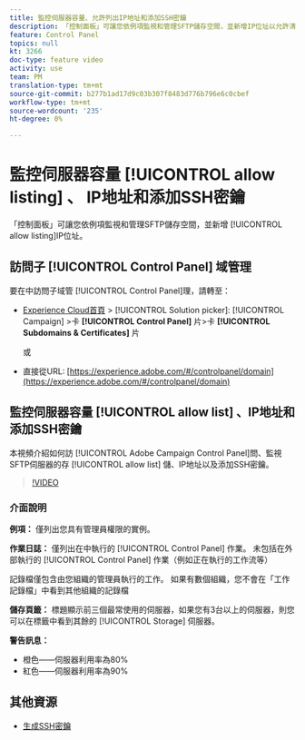 ```yaml
---
title: 監控伺服器容量、允許列出IP地址和添加SSH密鑰
description: 「控制面板」可讓您依例項監視和管理SFTP儲存空間，並新增IP位址以允許清單。
feature: Control Panel
topics: null
kt: 3266
doc-type: feature video
activity: use
team: PM
translation-type: tm+mt
source-git-commit: b277b1ad17d9c03b307f8483d776b796e6c0cbef
workflow-type: tm+mt
source-wordcount: '235'
ht-degree: 0%

---
```



# 監控伺服器容量 [!UICONTROL allow listing] 、 IP地址和添加SSH密鑰

「控制面板」可讓您依例項監視和管理SFTP儲存空間，並新增 [!UICONTROL allow listing]IP位址。

## 訪問子 [!UICONTROL Control Panel] 域管理

要在中訪問子域管 [!UICONTROL Control Panel]理，請轉至：

* [Experience Cloud首頁](https://experience.adobe.com/#/home) > [!UICONTROL Solution picker]: [!UICONTROL Campaign] >卡 **[!UICONTROL Control Panel]** 片>卡 **[!UICONTROL Subdomains & Certificates]** 片

   或
* 直接從URL: [https://experience.adobe.com/#/controlpanel/domain](https://experience.adobe.com/#/controlpanel/domain)

## 監控伺服器容量 [!UICONTROL allow list] 、IP地址和添加SSH密鑰

本視頻介紹如何訪 [!UICONTROL Adobe Campaign Control Panel]問、監視SFTP伺服器的存 [!UICONTROL allow list] 儲、IP地址以及添加SSH密鑰。

>[!VIDEO](https://video.tv.adobe.com/v/27270?quality=12)

### 介面說明

**例項：** 僅列出您具有管理員權限的實例。

**作業日誌：** 僅列出在中執行的 [!UICONTROL Control Panel] 作業。 未包括在外部執行的 [!UICONTROL Control Panel] 作業（例如正在執行的工作流等）

記錄檔僅包含由您組織的管理員執行的工作。 如果有數個組織，您不會在「工作記錄檔」中看到其他組織的記錄檔

**儲存頁籤：** 標題顯示前三個最常使用的伺服器，如果您有3台以上的伺服器，則您可以在標籤中看到其餘的 [!UICONTROL Storage] 伺服器。

**警告訊息：**

* 橙色——伺服器利用率為80%
* 紅色——伺服器利用率為90%

## 其他資源

* [生成SSH密鑰](/help/administrating/control-panel/generate-ssh-key.md)
